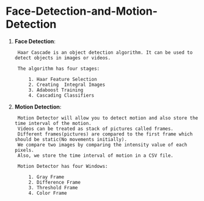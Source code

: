 # Face-Detection-and-Motion-Detection
1. **Face Detection**:
        
        Haar Cascade is an object detection algorithm. It can be used to detect objects in images or videos. 
        
        The algorithm has four stages:
        
            1. Haar Feature Selection
            2. Creating  Integral Images
            3. Adaboost Training
            4. Cascading Classifiers
            
2. **Motion Detection**:
        
        Motion Detector will allow you to detect motion and also store the time interval of the motion.
        Videos can be treated as stack of pictures called frames. 
        Different frames(pictures) are compared to the first frame which should be static(No movements initially). 
        We compare two images by comparing the intensity value of each pixels.
        Also, we store the time interval of motion in a CSV file. 
        
        Motion Detector has four Windows:
        
            1. Gray Frame
            2. Difference Frame
            3. Threshold Frame
            4. Color Frame
